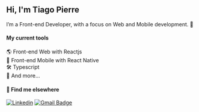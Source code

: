 ## Hi, I'm Tiago Pierre

I’m a Front-end Developer, with a focus on Web and Mobile development. 🚀

#### My current tools 
🌎 Front-end Web with Reactjs  
📲 Front-end Mobile with React Native  
🛠️ Typescript  
🧰 And more...  

#### 💬 Find me elsewhere
[![Linkedin](https://img.shields.io/badge/-Tiago%20Pierre-00875f?style=flat&labelColor=00875&logo=Linkedin&Color=white)](https://www.linkedin.com/in/devpierre/)
[![Gmail Badge](https://img.shields.io/badge/-tiago_pierre@outlook.com-00875f?style=flat&logo=Gmail&logoColor=white&link=mailto:tiago_pierre@outlook.com)](mailto:tiago_pierre@outlook.com)
